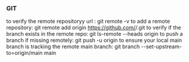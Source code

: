###                                                  GIT
to verify the remote repositoryy url : git remote -v
to add a remote repository: git remote add origin https://github.com/<user name>/<repository-name>.git
to verify if the branch exists in the remote repo: git ls-remote --heads origin
to push a branch if missing remotely: git push -u origin <branch name>
to ensure your local main branch is tracking the remote main branch: git branch --set-upstream-to=origin/main main